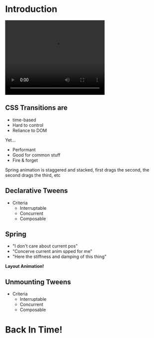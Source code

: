 
# Introduction

<video width="320" height="240" controls>
  <source src="https://www.youtube.com/watch?time_continue=381&v=1tavDv5hXpo" type="video/mp4">
</video>

## CSS Transitions are

* time-based
* Hard to control
* Reliance to DOM

Yet...

* Performant
* Good for common stuff
* Fire & forget

Spring animation is staggered and stacked, first drags the second, the second drags the third, etc

## Declarative Tweens

* Criteria
  * Interruptable
  * Concurrent
  * Composable

## Spring

* "I don't care about current pos"
* "Concerve current anim spped for me"
* "Here the stiffness and damping of this thing"

**Layout Animation!**

## Unmounting Tweens

* Criteria
  * Interruptable
  * Concurrent
  * Composable

# Back In Time!